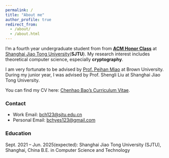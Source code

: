 ```yaml
---
permalink: /
title: "About me"
author_profile: true
redirect_from: 
  - /about/
  - /about.html
---
```


I’m a fourth year undergraduate student from from [**ACM Honor Class**](https://acm.sjtu.edu.cn/home) at [Shanghai Jiao Tong University](https://www.sjtu.edu.cn/)(**SJTU**). My research interest includes theoretical computer science, especially **cryptography**.

I am very fortunate to be advised by [Prof. Peihan Miao](https://vivo.brown.edu/display/pmiao) at Brown University. During my junior year, I was advised by Prof. Shengli Liu at Shanghai Jiao Tong University.

You can find my CV here: [Chenhao Bao’s Curriculum Vitae](../assets/CV.pdf).

### Contact

- Work Email: [bch123@sjtu.edu.cn](mailto:bch123@sjtu.edu.cn)
- Personal Email: [bchyes123@gmail.com](mailto:bchyes123@gmail.com)

### Education

Sept. 2021 – Jun. 2025(expected): Shanghai Jiao Tong University (SJTU), Shanghai, China 
B.E. in Computer Science and Technology
